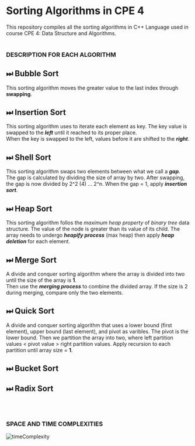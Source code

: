 # Sorting Algorithms in CPE 4

This repository compiles all the sorting algorithms in C++ Language used in course CPE 4: Data Structure and Algorithms. <br> <br>

### DESCRIPTION FOR EACH ALGORITHM

## ⏭ Bubble Sort
This sorting algorithm moves the greater value to the last index through **swapping**.

## ⏭ Insertion Sort
This sorting algorithm uses to iterate each element as key. The key value is swapped to the **_left_** until it reached to its proper place. <br>
When the key is swapped to the left, values before it are shifted to the **_right_**.

## ⏭ Shell Sort
This sorting algorithm swaps two elements between what we call a ***gap***. The gap is calculated by dividing the size of array by two. After swapping, the gap is
now divided by 2^2 (4) ... 2^n. When the gap = 1, apply ***insertion sort***.

## ⏭ Heap Sort
This sorting algorithm follos the *maximum heap property* of *binary tree* data structure. The value of the node is greater than its value of its child.
The array needs to undergo ***heapify process*** (max heap) then apply ***heap deletion*** for each element.

## ⏭ Merge Sort
A divide and conquer sorting algorithm where the array is divided into two until the size of the array is **1**. <br>
Then use the ***merging process*** to combine the divided array. If the size is 2 during merging, compare only the two elements.

## ⏭ Quick Sort
A divide and conquer sorting algorithm that uses a lower bound (first element), upper bound (last element), and pivot as varibles. The pivot is the lower bound.
Then we partition the array into two, where left partition values < pivot value > right partition values. Apply recursion to each partition until array size = **1**.

## ⏭ Bucket Sort

## ⏭ Radix Sort

<br>
<br>

### SPACE AND TIME COMPLEXITIES

![timeComplexity](https://lamfo-unb.github.io/img/Sorting-algorithms/Complexity.png)
